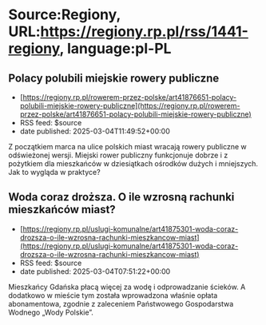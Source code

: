 # Source:Regiony, URL:https://regiony.rp.pl/rss/1441-regiony, language:pl-PL

## Polacy polubili miejskie rowery publiczne
 - [https://regiony.rp.pl/rowerem-przez-polske/art41876651-polacy-polubili-miejskie-rowery-publiczne](https://regiony.rp.pl/rowerem-przez-polske/art41876651-polacy-polubili-miejskie-rowery-publiczne)
 - RSS feed: $source
 - date published: 2025-03-04T11:49:52+00:00

Z początkiem marca na ulice polskich miast wracają rowery publiczne w odświeżonej wersji. Miejski rower publiczny funkcjonuje dobrze i z pożytkiem dla mieszkańców w dziesiątkach ośrodków dużych i mniejszych. Jak to wygląda w praktyce?

## Woda coraz droższa. O ile wzrosną rachunki mieszkańców miast?
 - [https://regiony.rp.pl/uslugi-komunalne/art41875301-woda-coraz-drozsza-o-ile-wzrosna-rachunki-mieszkancow-miast](https://regiony.rp.pl/uslugi-komunalne/art41875301-woda-coraz-drozsza-o-ile-wzrosna-rachunki-mieszkancow-miast)
 - RSS feed: $source
 - date published: 2025-03-04T07:51:22+00:00

Mieszkańcy Gdańska płacą więcej za wodę i odprowadzanie ścieków. A dodatkowo w mieście tym została wprowadzona właśnie opłata abonamentowa, zgodnie z zaleceniem Państwowego Gospodarstwa Wodnego „Wody Polskie”.


